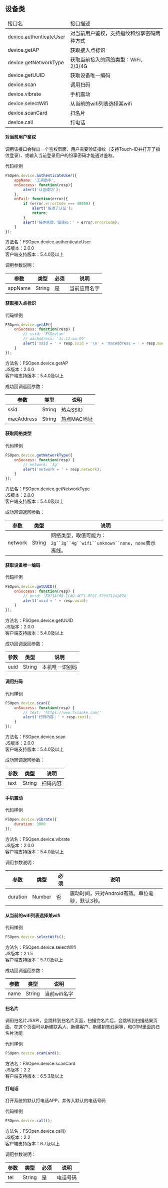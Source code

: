 ## 设备类

<table class="api-list">
    <thead>
        <tr>
            <td>接口名</td>
            <td>接口描述</td>
        </tr>
    </thead>
    <tbody>
        <tr>
            <td>device.authenticateUser</td>
            <td>对当前用户鉴权，支持指纹和纷享密码两种方式</td>
        </tr>
        <tr>
            <td>device.getAP</td>
            <td>获取接入点标识</td>
        </tr>
        <tr>
            <td>device.getNetworkType</td>
            <td>获取当前接入的网络类型：WiFi、2/3/4G</td>
        </tr>
        <tr>
            <td>device.getUUID</td>
            <td>获取设备唯一编码</td>
        </tr>
        <tr>
            <td>device.scan</td>
            <td>调用扫码</td>
        </tr>
        <tr>
            <td>device.vibrate</td>
            <td>手机震动</td>
        </tr>
        <tr>
            <td>device.selectWifi</td>
            <td>从当前的wifi列表选择某wifi</td>
        </tr>
        <tr>
            <td>device.scanCard</td>
            <td>扫名片</td>
        </tr>
        <tr>
            <td>device.call</td>
            <td>打电话</td>
        </tr>
    </tbody>
</table>

#### 对当前用户鉴权
调用该接口会弹出一个鉴权页面，用户需要验证指纹（支持Touch-ID并打开了指纹登录）、或输入当前登录用户的纷享密码才能通过鉴权。       

代码样例  
```javascript
FSOpen.device.authenticateUser({
    appName: '工资助手',
    onSuccess: function(resp){
        alert('认证成功');
    },
    onFail: function(error){
        if (error.errorCode === 40050) {
            alert('取消了认证');
            return;
        }
        alert('操作失败，错误码：' + error.errorCode);
    }
});
```

方法名：FSOpen.device.authenticateUser   
JS版本：2.0.0  
客户端支持版本：5.4.0及以上  

调用参数说明：   

| 参数      | 类型        | 必须 | 说明         |
| ----------| ------------| -----| -------------|
| appName   | String      | 是   | 当前应用名字 |


#### 获取接入点标识    

代码样例
```javascript
FSOpen.device.getAP({
    onSuccess: function(resp) {
        // ssid: 'FSDevLan'
        // macAddress: '3c:12:aa:09'
        alert('ssid = ' + resp.ssid + '\n' + 'macAddress = ' + resp.macAddress);
    }
});
``` 

方法名：FSOpen.device.getAP   
JS版本：2.0.0  
客户端支持版本：5.4.0及以上  

成功回调返回参数：     

| 参数       | 类型        | 说明                |
| -----------| ------------| --------------------|
| ssid       | String      | 热点SSID            |
| macAddress | String      | 热点MAC地址         |


#### 获取网络类型      

代码样例
```javascript
FSOpen.device.getNetworkType({
    onSuccess: function(resp) {
        // network: '3g'
        alert('network = ' + resp.network);
    }
});
``` 

方法名：FSOpen.device.getNetworkType    
JS版本：2.0.0   
客户端支持版本：5.4.0及以上  

成功回调返回参数：     

| 参数      | 类型        | 说明                |
| ----------| ------------| --------------------|
| network   | String      | 网络类型，取值可能为：`2g``3g``4g``wifi``unknown``none`，`none`表示离线。|


#### 获取设备唯一编码     

代码样例
```javascript
FSOpen.device.getUUID({
    onSuccess: function(resp) {
        // uuid: 'FD71A168-1CAD-4EF1-BECC-52997124207A'
        alert('uuid = ' + resp.uuid);
    }
});
``` 

方法名：FSOpen.device.getUUID   
JS版本：2.0.0   
客户端支持版本：5.4.0及以上    

成功回调返回参数：     

| 参数      | 类型        | 说明                |
| ----------| ------------| --------------------|
| uuid      | String      | 本机唯一识别码          |


#### 调用扫码     

代码样例
```javascript
FSOpen.device.scan({
    onSuccess: function(resp) {
        // text: 'https://www.fxiaoke.com/'
        alert('扫码内容：' + resp.text);
    }
});
``` 

方法名：FSOpen.device.scan   
JS版本：2.0.0  
客户端支持版本：5.4.0及以上  

成功回调返回参数：     

| 参数        | 类型        | 说明                |
| ------------| ------------| --------------------|
| text        | String      | 扫码内容            |


#### 手机震动     

代码样例
```javascript
FSOpen.device.vibrate({
    duration: 3000
});
``` 

方法名：FSOpen.device.vibrate    
JS版本：2.0.0   
客户端支持版本：5.4.0及以上   

调用参数说明：     

| 参数      | 类型        | 必须 | 说明         |
| ----------| ------------| -----| -------------|
| duration  | Number      | 否   | 震动时间，只对Android有效。单位毫秒，默认3秒。 |


#### 从当前的wifi列表选择某wifi       

代码样例
```javascript
FSOpen.device.selectWifi();
``` 

方法名：FSOpen.device.selectWifi    
JS版本：2.1.5   
客户端支持版本：5.7.0及以上   

成功回调返回参数：     

| 参数        | 类型        | 说明                |
| ------------| ------------| --------------------|
| name        | String      | 当前wifi名字        |


#### 扫名片       
调用扫名片JSAPI，会跳转到扫名片页面，扫描完名片后，会跳转到扫描结果页面，在这个页面可以新建联系人、新建客户、新建销售线索等，和CRM里面的扫名片功能

代码样例
```javascript
FSOpen.device.scanCard();
``` 

方法名：FSOpen.device.scanCard    
JS版本：2.2   
客户端支持版本：6.5.3及以上

#### 打电话       
打开系统的默认打电话APP，并传入默认的电话号码

代码样例
```javascript
FSOpen.device.call();
``` 

方法名：FSOpen.device.call()    
JS版本：2.2   
客户端支持版本：6.7及以上

调用参数说明：     

| 参数      | 类型        | 必须 | 说明         |
| ----------| ------------| -----| -------------|
| tel  | String      | 是   | 电话号码 |
